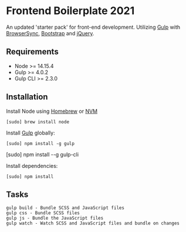 # Frontend Boilerplate 2021

An updated 'starter pack' for front-end development. Utilizing [Gulp](https://gulpjs.com) with [BrowserSync](https://browsersync.io), [Bootstrap](https://getbootstrap.com/docs/4.5/getting-started/introduction/) and [jQuery](https://jquery.com/). 

## Requirements
* Node >= 14.15.4
* Gulp >= 4.0.2
* Gulp CLI >= 2.3.0


## Installation

Install Node using [Homebrew](https://brew.sh) or [NVM](https://github.com/nvm-sh/nvm)

	[sudo] brew install node

Install [Gulp](http://gulpjs.com) globally:

	[sudo] npm install -g gulp 
  [sudo] npm install --g gulp-cli

Install dependencies:

	[sudo] npm install

## Tasks

	gulp build - Bundle SCSS and JavaScript files
	gulp css - Bundle SCSS files
	gulp js - Bundle the JavaScript files
	gulp watch - Watch SCSS and JavaScript files and bundle on changes
